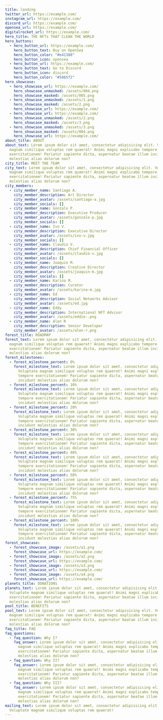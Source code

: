 ```yaml
---
title: landing
twitter_url: https://example.com/
instagram_url: https://example.com/
discord_url: https://example.com/
opensea_url: https://example.com/
digitalrocket_url: https://example.com/
hero_title: THE NFTs THAT CLEAN THE WORLD
hero_buttons:
  - hero_button_url: https://example.com/
    hero_button_text: Buy on OpenSea
    hero_button_color: "#e41388"
    hero_button_icon: opensea
  - hero_button_url: https://example.com/
    hero_button_text: Go to Discord
    hero_button_icon: discord
    hero_button_color: "#5865f2"
hero_showcase:
  - hero_showcase_url: https://example.com/
    hero_showcase_unmasked: /assets/004.png
    hero_showcase_masked: /assets/005.png
  - hero_showcase_unmasked: /assets/1.png
    hero_showcase_masked: /assets/2.png
    hero_showcase_url: https://example.com/
  - hero_showcase_url: https://example.com/
    hero_showcase_unmasked: /assets/2.png
    hero_showcase_masked: /assets/3.png
  - hero_showcase_unmasked: /assets/3.png
    hero_showcase_masked: /assets/004.png
    hero_showcase_url: https://example.com/
about_title: ABOUT
about_text: Lorem ipsum dolor sit amet, consectetur adipisicing elit. Voluptate
  magnam similique voluptas rem quaerat! Animi magni explicabo tempore
  exercitationem! Pariatur sapiente dicta, aspernatur beatae illum incidunt
  molestias alias dolorum non?
city_title: MEET THE TEAM
city_text: Lorem ipsum dolor sit amet, consectetur adipisicing elit. Voluptate
  magnam similique voluptas rem quaerat! Animi magni explicabo tempore
  exercitationem! Pariatur sapiente dicta, aspernatur beatae illum incidunt
  molestias alias dolorum non?
city_members:
  - city_member_name: Santiago A.
    city_member_description: Art Director
    city_member_avatar: /assets/santiago-a.jpg
    city_member_socials: []
  - city_member_name: Gonzalo P.
    city_member_description: Executive Producer
    city_member_avatar: /assets/gonzalo-p.jpg
    city_member_socials: []
  - city_member_name: Ivo V.
    city_member_description: Executive Director
    city_member_avatar: /assets/ivo-v.jpg
    city_member_socials: []
  - city_member_name: Claudio V.
    city_member_description: Chief Financial Officer
    city_member_avatar: /assets/claudio-v.jpg
    city_member_socials: []
  - city_member_name: Joaquin M.
    city_member_description: Creative Director
    city_member_avatar: /assets/joaquin-m.jpg
    city_member_socials: []
  - city_member_name: Karina M.
    city_member_description: Curator
    city_member_avatar: /assets/karina-m.jpg
  - city_member_name: Ed
    city_member_description: Social Networks Advisor
    city_member_avatar: /assets/ed.jpg
  - city_member_name: Eddy
    city_member_description: International NFT Advisor
    city_member_avatar: /assets/eddie-.png
  - city_member_name: Alen R
    city_member_description: Senior Developer
    city_member_avatar: /assets/alen-r.png
forest_title: ROADMAP
forest_text: Lorem ipsum dolor sit amet, consectetur adipisicing elit. Voluptate
  magnam similique voluptas rem quaerat! Animi magni explicabo tempore
  exercitationem! Pariatur sapiente dicta, aspernatur beatae illum incidunt
  molestias alias dolorum non?
forest_milestones:
  - forest_milestone_percent: 0%
    forest_milestone_text: Lorem ipsum dolor sit amet, consectetur adipisicing elit.
      Voluptate magnam similique voluptas rem quaerat! Animi magni explicabo
      tempore exercitationem! Pariatur sapiente dicta, aspernatur beatae illum
      incidunt molestias alias dolorum non?
  - forest_milestone_percent: 10%
    forest_milestone_text: Lorem ipsum dolor sit amet, consectetur adipisicing elit.
      Voluptate magnam similique voluptas rem quaerat! Animi magni explicabo
      tempore exercitationem! Pariatur sapiente dicta, aspernatur beatae illum
      incidunt molestias alias dolorum non?
  - forest_milestone_percent: 20%
    forest_milestone_text: Lorem ipsum dolor sit amet, consectetur adipisicing elit.
      Voluptate magnam similique voluptas rem quaerat! Animi magni explicabo
      tempore exercitationem! Pariatur sapiente dicta, aspernatur beatae illum
      incidunt molestias alias dolorum non?
  - forest_milestone_percent: 30%
    forest_milestone_text: Lorem ipsum dolor sit amet, consectetur adipisicing elit.
      Voluptate magnam similique voluptas rem quaerat! Animi magni explicabo
      tempore exercitationem! Pariatur sapiente dicta, aspernatur beatae illum
      incidunt molestias alias dolorum non?
  - forest_milestone_percent: 40%
    forest_milestone_text: Lorem ipsum dolor sit amet, consectetur adipisicing elit.
      Voluptate magnam similique voluptas rem quaerat! Animi magni explicabo
      tempore exercitationem! Pariatur sapiente dicta, aspernatur beatae illum
      incidunt molestias alias dolorum non?
  - forest_milestone_percent: 50%
    forest_milestone_text: Lorem ipsum dolor sit amet, consectetur adipisicing elit.
      Voluptate magnam similique voluptas rem quaerat! Animi magni explicabo
      tempore exercitationem! Pariatur sapiente dicta, aspernatur beatae illum
      incidunt molestias alias dolorum non?
  - forest_milestone_percent: 75%
    forest_milestone_text: Lorem ipsum dolor sit amet, consectetur adipisicing elit.
      Voluptate magnam similique voluptas rem quaerat! Animi magni explicabo
      tempore exercitationem! Pariatur sapiente dicta, aspernatur beatae illum
      incidunt molestias alias dolorum non?
  - forest_milestone_percent: 100%
    forest_milestone_text: Lorem ipsum dolor sit amet, consectetur adipisicing elit.
      Voluptate magnam similique voluptas rem quaerat! Animi magni explicabo
      tempore exercitationem! Pariatur sapiente dicta, aspernatur beatae illum
      incidunt molestias alias dolorum non?
forest_showcase:
  - forest_showcase_image: /assets/a1.png
    forest_showcase_url: https://example.com/
  - forest_showcase_image: /assets/a2.png
    forest_showcase_url: https://example.com/
  - forest_showcase_image: /assets/a3.png
    forest_showcase_url: https://example.com/
  - forest_showcase_image: /assets/a4.png
    forest_showcase_url: https://example.com/
planets_title: DONATIONS
planets_text: Lorem ipsum dolor sit amet, consectetur adipisicing elit.
  Voluptate magnam similique voluptas rem quaerat! Animi magni explicabo tempore
  exercitationem! Pariatur sapiente dicta, aspernatur beatae illum incidunt
  molestias alias dolorum non?
pool_title: BENEFITS
pool_text: Lorem ipsum dolor sit amet, consectetur adipisicing elit. Voluptate
  magnam similique voluptas rem quaerat! Animi magni explicabo tempore
  exercitationem! Pariatur sapiente dicta, aspernatur beatae illum incidunt
  molestias alias dolorum non?
faq_title: FAQ
faq_questions:
  - faq_question: Why I?
    faq_answer: Lorem ipsum dolor sit amet, consectetur adipisicing elit. Voluptate
      magnam similique voluptas rem quaerat! Animi magni explicabo tempore
      exercitationem! Pariatur sapiente dicta, aspernatur beatae illum incidunt
      molestias alias dolorum non?
  - faq_question: Why II?
    faq_answer: Lorem ipsum dolor sit amet, consectetur adipisicing elit. Voluptate
      magnam similique voluptas rem quaerat! Animi magni explicabo tempore
      exercitationem! Pariatur sapiente dicta, aspernatur beatae illum incidunt
      molestias alias dolorum non?
  - faq_question: Why III?
    faq_answer: Lorem ipsum dolor sit amet, consectetur adipisicing elit. Voluptate
      magnam similique voluptas rem quaerat! Animi magni explicabo tempore
      exercitationem! Pariatur sapiente dicta, aspernatur beatae illum incidunt
      molestias alias dolorum non?
mailing_text: Lorem ipsum dolor sit amet, consectetur adipisicing elit.
  Voluptate magnam similique voluptas rem quaerat!
---
```

